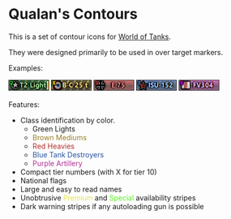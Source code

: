 Qualan's Contours
================

This is a set of contour icons for [World of Tanks](http://www.worldoftanks.com).

They were designed primarily to be used in over target markers.

Examples:

![T2 Light](res_mods/0.9.7/gui/maps/icon/vehicle/contour/usa-T2_lt.png)
![Bat Chat](res_mods/0.9.7/gui/maps/icon/vehicle/contour/france-Bat_Chatillon25t.png)
![E75](res_mods/0.9.7/gui/maps/icon/vehicle/contour/germany-E-75.png)
![ISU-152](res_mods/0.9.7/gui/maps/icon/vehicle/contour/ussr-ISU-152.png)
![FV304](res_mods/0.9.7/gui/maps/icon/vehicle/contour/uk-GB77_FV304.png)

Features:
* Class identification by color.
  * <span color="#238C23">Green Lights</span>
  * <span style="color:#967F25">Brown Mediums</span>
  * <span style="color:#B52F2F">Red Heavies</span>
  * <span style="color:#2953A0">Blue Tank Destroyers</span>
  * <span style="color:#B52F97">Purple Artillery</span>
* Compact tier numbers (with X for tier 10)
* National flags
* Large and easy to read names
* Unobtrusive <span style="color:#E6E24E">Premium</span> and <span style="color:#5DEF20">Special</span> availability stripes
* Dark warning stripes if any autoloading gun is possible
